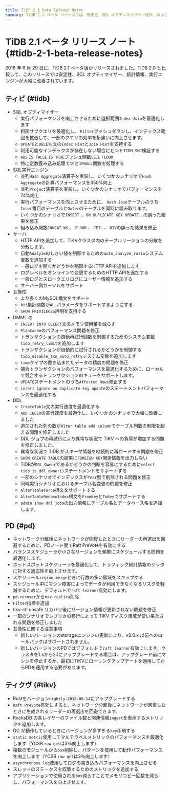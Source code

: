 ```yaml
---
title: TiDB 2.1 Beta Release Notes
summary: TiDB 2.1 ベータ リリースには、安定性、SQL オプティマイザー、統計、および実行エンジンの改善が含まれています。より多くの MySQL 構文をサポートし、メモリ使用量を減らし、DDL および DML ステートメントを最適化します。PD はRaft PreVote を有効にし、スケジューラーの問題を最適化し、メトリックを追加します。TiKV は Rust をアップグレードし、メトリックを追加し、パフォーマンスを向上させます。互換性に関する注意事項には、v2.0.x へのロールバックをサポートしないことと、新しいバージョンでデフォルトで raft learner を有効にすることが含まれます。
---
```


# TiDB 2.1 ベータ リリース ノート {#tidb-2-1-beta-release-notes}

2018 年 6 月 29 日に、TiDB 2.1 ベータ版がリリースされました。TiDB 2.0 と比較して、このリリースでは安定性、SQL オプティマイザー、統計情報、実行エンジンが大幅に改善されています。

## ティビ {#tidb}

-   SQL オプティマイザー
    -   実行パフォーマンスを向上させるために選択範囲`Index Join`を最適化します
    -   相関サブクエリを最適化し、 `Filter`プッシュダウンし、インデックス範囲を拡張して、一部のクエリの効率を桁違いに向上させます。
    -   `UPDATE`と`DELETE`文の`Index Hint`と`Join Hint`を支持する
    -   利用可能なインデックスが存在しない場合にヒント`TIDM_SMJ`検証する
    -   `ABS` `IS FALSE` `IS TRUE`プッシュ関数`CEIL` `FLOOR`
    -   特に定数畳み込み処理で`IF`と`IFNULL`関数を処理する
-   SQL実行エンジン
    -   並列`Hash Aggregate`演算子を実装し、いくつかのシナリオで`Hash Aggregate`の計算パフォーマンスを350%向上
    -   並列`Project`演算子を実装し、いくつかのシナリオでパフォーマンスを74%向上
    -   実行パフォーマンスを向上させるために、 `Hash Join`テーブルのうち`Inner`番目のテーブルと`Outer`のテーブルを同時に読み取ります。
    -   いくつかのシナリオで`INSERT … ON DUPLICATE KEY UPDATE …`の誤った結果を修正
    -   組み込み関数`CONCAT_WS` 、 `FLOOR` 、 `CEIL` 、 `DIV`の誤った結果を修正
-   サーバ
    -   HTTP APIを追加して、TiKVクラスタ内のテーブルリージョンの分散を分散します。
    -   自動`Analyze`のしきい値を制御するための`auto_analyze_ratio`システム変数を追加する
    -   一般ログを開くかどうかを制御するHTTP APIを追加します
    -   ログレベルをオンラインで変更するためのHTTP APIを追加する
    -   一般ログとスロークエリログにユーザー情報を追加する
    -   サーバー側カーソルをサポート
-   互換性
    -   より多くのMySQL構文をサポート
    -   `bit`集計関数が`ALL`パラメータをサポートするようにする
    -   `SHOW PRIVILEGES`声明を支持する
-   DMML の
    -   `INSERT INTO SELECT`文のメモリ使用量を減らす
    -   `PlanCache`のパフォーマンス問題を修正
    -   トランザクションの自動再試行回数を制御するためのシステム変数`tidb_retry_limit`を追加します
    -   トランザクションが自動的に試行されるかどうかを制御する`tidb_disable_txn_auto_retry`システム変数を追加します
    -   `time`タイプの書き込まれたデータの精度の問題を修正
    -   競合トランザクションのパフォーマンスを最適化するために、ローカルで競合するトランザクションのキューをサポートします。
    -   `UPDATE`ステートメントのうち`Affected Rows`修正する
    -   `insert ignore on duplicate key update`のステートメントパフォーマンスを最適化する
-   DDL
    -   `CreateTable`文の実行速度を最適化する
    -   `ADD INDEX`の実行速度を最適化し、いくつかのシナリオで大幅に改善しました
    -   追加された列の数が`Alter table add column`でテーブル列数の制限を超える問題を修正しました
    -   DDL ジョブの再試行により異常な状況で TiKV への負荷が増加する問題を修正しました。
    -   異常な状況で TiDB がスキーマ情報を継続的に再ロードする問題を修正
    -   `SHOW CREATE TABLE`の結果に`FOREIGN KEY`関連情報を出力しない
    -   TiDBが`DDL Owner`であるかどうかの判断を容易にするために`select tidb_is_ddl_owner()`ステートメントをサポートする
    -   一部のシナリオでインデックスが`Year`型で削除される問題を修正
    -   同時実行シナリオにおけるテーブル名変更の問題を修正
    -   `AlterTableForce`構文をサポートする
    -   `AlterTableRenameIndex`構文を`FromKey`と`ToKey`でサポートする
    -   `admin show ddl jobs`の出力情報にテーブル名とデータベース名を追加します。

## PD {#pd}

-   ネットワーク分離後にネットワークが回復したときにリーダーの再選出を回避するために、PDノード間でRaft PreVoteを有効にする
-   バランススケジューラが小さなリージョンを頻繁にスケジュールする問題を最適化します。
-   ホットスポットスケジューラを最適化して、トラフィック統計情報のジッタに対する適応性を向上させます。
-   スケジュール`region merge`ときに行数の多い領域をスキップする
-   スケジュール中にマシン障害によってデータが利用できなくなるリスクを軽減するために、デフォルトで`raft learner`有効にします。
-   `pd-recover`から`max-replica`削除
-   `Filter`指標を追加
-   tikv-ctl unsafe リカバリ後にリージョン情報が更新されない問題を修正
-   一部のシナリオでレプリカの移行によって TiKV ディスク領域が使い果たされる問題を修正しました
-   互換性に関する注意事項
    -   新しいバージョンのstorageエンジンの更新により、v2.0.x 以前へのロールバックはサポートされません。
    -   新しいバージョンのPDではデフォルトで`raft learner`有効にします。クラスタを1.xから2.1にアップグレードする場合は、アップグレード前にマシンを停止するか、最初にTiKVにローリングアップデートを適用してからPDを適用する必要があります。

## ティクヴ {#tikv}

-   Rustをバージョン`nightly-2018-06-14`にアップグレードする
-   `Raft PreVote`有効にすると、ネットワーク分離後にネットワークが回復したときに生成されるリーダーの再選出を回避できます。
-   RocksDB の各レイヤーのファイル数と関連情報`ingest`を表示するメトリックを追加します。
-   GC が動作しているときにバージョンが多すぎる`key`印刷する
-   `static metric`使用してマルチラベルメトリックのパフォーマンスを最適化します（YCSB `raw get`は3％向上します）
-   複数のモジュールから`box`削除し、パターンを使用して動作パフォーマンスを向上します（YCSB `raw get`は3％向上します）
-   `asynchronous log`使用してログの書き込みパフォーマンスを向上させる
-   スレッドのステータスを収集するためのメトリックを追加する
-   アプリケーションで使用される`box`減らすことでメモリコピー回数を減らし、パフォーマンスを向上させます。
